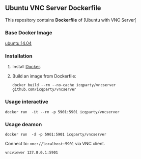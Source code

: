 ## Ubuntu VNC Server Dockerfile


This repository contains **Dockerfile** of [Ubuntu with VNC Server]


### Base Docker Image

[ubuntu:14.04](https://registry.hub.docker.com/_/ubuntu/)


### Installation

1. Install [Docker](https://www.docker.com/).

2. Build an image from Dockerfile: 

    `docker build --rm --no-cache icqparty/vncserver github.com/icqparty/vncserver`


### Usage interactive

    docker run  -it --rm -p 5901:5901 icqparty/vncserver
    
### Usage deamon   

    docker run  -d -p 5901:5901 icqparty/vncserver


Connect to: `vnc://localhost:5901` via VNC client.

    vncviewer 127.0.0.1:5901
